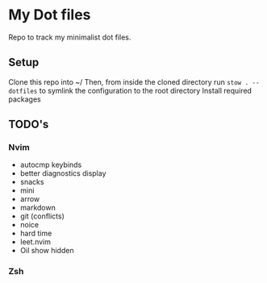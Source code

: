 # My Dot files
Repo to track my minimalist dot files. 

## Setup
Clone this repo into ~/ Then, from inside the cloned directory run `stow . --dotfiles` to symlink the configuration to the root directory
Install required packages

## TODO's

### Nvim
- autocmp keybinds
- better diagnostics display
- snacks
- mini
- arrow
- markdown
- git (conflicts)
- noice
- hard time
- leet.nvim
- Oil show hidden

### Zsh

